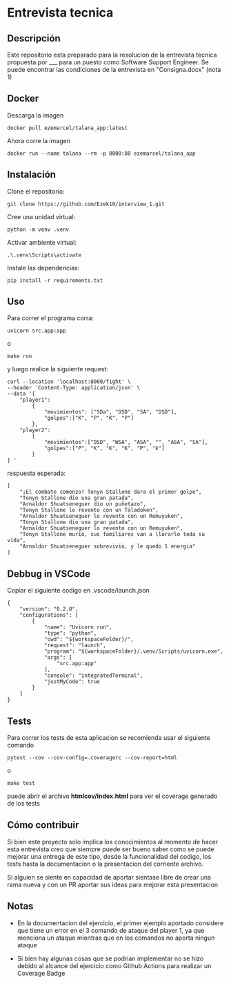 # Entrevista tecnica

## Descripción

Este repositorio esta preparado para la resolucion de la entrevista tecnica propuesta por ___ para un puesto como Software Support Engineer.
Se puede encontrar las condiciones de la entrevista en "Consigna.docx" (nota 1)

## Docker

Descarga la imagen

    docker pull ezemarcel/talana_app:latest

Ahora corre la imagen

    docker run --name talana --rm -p 8000:80 ezemarcel/talana_app

## Instalación

Clone el repositorio: 

    git clone https://github.com/Ezek10/interview_1.git

Cree una unidad virtual: 

    python -m venv .venv

Activar ambiente virtual:

    .\.venv\Scripts\activate

Instale las dependencias:

    pip install -r requirements.txt

## Uso

Para correr el programa corra:

    uvicorn src.app:app

o

    make run

y luego realice la siguiente request:

    curl --location 'localhost:8000/fight' \
    --header 'Content-Type: application/json' \
    --data '{
        "player1":
            {
                "movimientos": ["SDa", "DSD", "SA", "DSD"],
                "golpes":["K", "P", "K", "P"]
            }, 
        "player2":
            {
                "movimientos":["DSD", "WSA", "ASA", "", "ASA", "SA"],
                "golpes":["P", "K", "K", "K", "P", "k"]
            }
    } '


respuesta esperada:

    [
        "¡El combate comenzo! Tonyn Stallone dara el primer golpe",
        "Tonyn Stallone dio una gran patada",
        "Arnaldor Shuatseneguer dio un puñetazo",
        "Tonyn Stallone lo revento con un Taladoken",
        "Arnaldor Shuatseneguer lo revento con un Remuyuken",
        "Tonyn Stallone dio una gran patada",
        "Arnaldor Shuatseneguer lo revento con un Remuyuken",
        "Tonyn Stallone murio, sus familiares van a llorarlo toda su vida",
        "Arnaldor Shuatseneguer sobrevivio, y le quedo 1 energia"
    ]


## Debbug in VSCode

Copiar el siguiente codigo en .vscode/launch.json

    {
        "version": "0.2.0",
        "configurations": [
            {
                "name": "Uvicorn run",
                "type": "python",
                "cwd": "${workspaceFolder}/",
                "request": "launch",
                "program": "${workspaceFolder}/.venv/Scripts/uvicorn.exe",
                "args": [
                    "src.app:app"
                ],
                "console": "integratedTerminal",
                "justMyCode": true
            }
        ]
    }

## Tests

Para correr los tests de esta aplicacion se recomienda usar el siguiente comando 

    pytest --cov --cov-config=.coveragerc --cov-report=html

o

    make test

puede abrir el archivo **htmlcov/index.html** para ver el coverage generado de los tests

## Cómo contribuir

Si bien este proyecto solo implica los conocimientos al momento de hacer esta entrevista creo que siempre puede ser bueno saber como se puede mejorar una entrega de este tipo, desde la funcionalidad del codigo, los tests hasta la documentacion o la presentacion del corriente archivo.

Si alguien se siente en capacidad de aportar sientase libre de crear una rama nueva y con un PR aportar sus ideas para mejorar esta presentacion

## Notas

- En la documentacion del ejercicio, el primer ejemplo aportado considere que tiene un error en el 3 comando de ataque del player 1, ya que menciona un ataque mientras que en los comandos no aporta ningun ataque

- Si bien hay algunas cosas que se podrian implementar no se hizo debido al alcance del ejercicio como Github Actions para realizar un Coverage Badge
